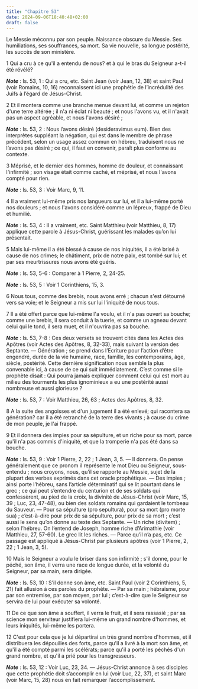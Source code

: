 ```yaml
---
title: "Chapitre 53"
date: 2024-09-06T18:40:48+02:00
draft: false
---
```



Le Messie méconnu par son peuple.
Naissance obscure du Messie.
Ses humiliations, ses souffrances, sa mort.
Sa vie nouvelle, sa longue postérité, les succès de son ministère.


1 Qui a cru à ce qu'il a entendu de nous? et à qui le bras du Seigneur a-t-il été révélé?

***Note*** :  Is. 53, 1 : Qui a cru, etc. Saint Jean (voir Jean, 12, 38) et saint Paul (voir Romains, 10, 16) reconnaissent ici une prophétie de l’incrédulité des Juifs à l’égard de Jésus-Christ.


2 Et il montera comme une branche menue devant lui, et comme un rejeton d'une terre altérée ; il n'a ni éclat ni beauté ; et nous l'avons vu, et il n'avait pas un aspect agréable, et nous l'avons désiré ;

***Note*** :  Is. 53, 2 : Nous l’avons désiré (desideravimus eum). Bien des interprètes suppléant la négation, qui est dans le membre de phrase précédent, selon un usage assez commun en hébreu, traduisent nous ne l’avons pas désiré ; ce qui, il faut en convenir, paraît plus conforme au contexte.


3 Méprisé, et le dernier des hommes, homme de douleur, et connaissant l'infirmité ; son visage était comme caché, et méprisé, et nous l'avons compté pour rien.

***Note*** :  Is. 53, 3 : Voir Marc, 9, 11.


4 Il a vraiment lui-même pris nos langueurs sur lui, et il a lui-même porté nos douleurs ; et nous l'avons considéré comme un lépreux, frappé de Dieu et humilié.

***Note*** :  Is. 53, 4 : Il a vraiment, etc. Saint Matthieu (voir Matthieu, 8, 17) applique cette parole à Jésus-Christ, guérissant les malades qu’on lui présentait.


5 Mais lui-même il a été blessé à cause de nos iniquités, il a été brisé à cause de nos crimes; le châtiment, prix de notre paix, est tombé sur lui; et par ses meurtrissures nous avons été guéris.

***Note*** :  Is. 53, 5-6 : Comparer à 1 Pierre, 2, 24-25.

***Note*** :  Is. 53, 5 : Voir 1 Corinthiens, 15, 3.


6 Nous tous, comme des brebis, nous avons erré ; chacun s'est détourné vers sa voie; et le Seigneur a mis sur lui l'iniquité de nous tous.


7 Il a été offert parce que lui-même l'a voulu, et il n'a pas ouvert sa bouche; comme une brebis, il sera conduit à la tuerie, et comme un agneau devant celui qui le tond, il sera muet, et il n'ouvrira pas sa bouche.

***Note*** :  Is. 53, 7-8 : Ces deux versets se trouvent cités dans les Actes des Apôtres (voir Actes des Apôtres, 8, 32-33), mais suivant la version des Septante. ― Génération ; se prend dans l’Ecriture pour l’action d’être engendré, durée de la vie humaine, race, famille, les contemporains, âge, siècle, postérité. Cette dernière signification nous semble la plus convenable ici, à cause de ce qui suit immédiatement. C’est comme si le prophète disait : Qui pourra jamais expliquer comment celui qui est mort au milieu des tourments les plus ignominieux a eu une postérité aussi nombreuse et aussi glorieuse ?

***Note*** :  Is. 53, 7 : Voir Matthieu, 26, 63 ; Actes des Apôtres, 8, 32.


8 A la suite des angoisses et d'un jugement il a été enlevé; qui racontera sa génération? car il a été retranché de la terre des vivants ; à cause du crime de mon peuple, je l'ai frappé.


9 Et il donnera des impies pour sa sépulture, et un riche pour sa mort, parce qu'il n'a pas commis d'iniquité, et que la tromperie n'a pas été dans sa bouche.

***Note*** :  Is. 53, 9 : Voir 1 Pierre, 2, 22 ; 1 Jean, 3, 5. ― Il donnera. On pense généralement que ce pronom il représente le mot Dieu ou Seigneur, sous-entendu ; nous croyons, nous, qu’il se rapporte au Messie, sujet de la plupart des verbes exprimés dans cet oracle prophétique. ― Des impies ; ainsi porte l’hébreu, sans l’article déterminatif qui se lit pourtant dans le grec ; ce qui peut s’entendre du centurion et de ses soldats qui confessèrent, au pied de la croix, la divinité de Jésus-Christ (voir Marc, 15, 39 ; Luc, 23, 47-48), ou bien des soldats romains qui gardaient le tombeau du Sauveur. ― Pour sa sépulture (pro sepultura), pour sa mort (pro morte sua) ; c’est-à-dire pour prix de sa sépulture, pour prix de sa mort ; c’est aussi le sens qu’on donne au texte des Septante. ― Un riche (divitem) ; selon l’hébreu. On l’entend de Joseph, homme riche d’Arimathie (voir Matthieu, 27, 57-60). Le grec lit les riches. ― Parce qu’il n’a pas, etc. Ce passage est appliqué à Jésus-Christ par plusieurs apôtres (voir 1
Pierre, 2, 22 ; 1 Jean, 3, 5).


10 Mais le Seigneur a voulu le briser dans son infirmité ; s'il donne, pour le péché, son âme, il verra une race de longue durée, et la volonté du Seigneur, par sa main, sera dirigée.

***Note*** :  Is. 53, 10 : S’il donne son âme, etc. Saint Paul (voir 2 Corinthiens, 5, 21) fait allusion à ces paroles du prophète. ― Par sa main ; hébraïsme, pour par son entremise, par son moyen, par lui ; c’est-à-dire que le Seigneur se servira de lui pour exécuter sa volonté.

11 De ce que son âme a souffert, il verra le fruit, et il sera rassasié ; par sa science mon serviteur justifiera lui-même un grand nombre d'hommes, et leurs iniquités, lui-même les portera.


12 C'est pour cela que je lui départirai un très grand nombre d'hommes, et il distribuera les dépouilles des forts, parce qu'il a livré à la mort son âme, et qu'il a été compté parmi les scélérats; parce qu'il a porté les péchés d'un grand nombre, et qu'il a prié pour les transgresseurs.

***Note*** :  Is. 53, 12 : Voir Luc, 23, 34. ― Jésus-Christ annonce à ses disciples que cette prophétie doit s’accomplir en lui (voir Luc, 22, 37), et saint Marc (voir Marc, 15, 28) nous en fait remarquer l’accomplissement.

